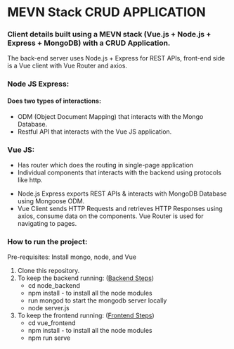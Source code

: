 # MEVN Stack CRUD APPLICATION

### Client details built using a MEVN stack (Vue.js + Node.js + Express + MongoDB) with a CRUD Application. 

The back-end server uses Node.js + Express for REST APIs, front-end side is a Vue client with Vue Router and axios.


### Node JS Express:

#### Does two types of interactions:
* ODM (Object Document Mapping) that interacts with the Mongo Database.
* Restful API that interacts with the Vue JS application.

### Vue JS:

* Has router which does the routing in single-page application
* Individual components that interacts with the backend using protocols like http.

- Node.js Express exports REST APIs & interacts with MongoDB Database using Mongoose ODM.
- Vue Client sends HTTP Requests and retrieves HTTP Responses using axios, consume data on the components. Vue Router is used for navigating to pages.


### How to run the project:

Pre-requisites: Install mongo, node, and Vue

1. Clone this repository.
2. To keep the backend running:  ([Backend Steps](https://github.com/AjayKumarR24430/Vue-Crud-Operations/blob/main/node_backend/README.md)) 
	* cd node_backend
	* npm install - to install all the node modules
	* run mongod to start the mongodb server locally
	* node server.js
3. To keep the frontend running: ([Frontend Steps](https://github.com/AjayKumarR24430/Vue-Crud-Operations/blob/main/vue_frontend/client-crud/README.md))
	* cd vue_frontend
	* npm install - to install all the node modules
	* npm run serve
